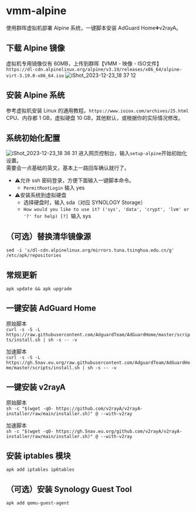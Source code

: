 # vmm-alpine

使用群晖虚拟机部署 Alpine 系统，一键脚本安装 AdGuard Home➕v2rayA。

## 下载 Alpine 镜像
虚拟机专用镜像仅有 60MB，上传到群晖【VMM - 映像 - ISO文件】  
`https://dl-cdn.alpinelinux.org/alpine/v3.19/releases/x86_64/alpine-virt-3.19.0-x86_64.iso`
![iShot_2023-12-23_18 37 12](https://github.com/juneix/vmm-alpine/assets/81808039/2a1e8d6f-08a9-4c01-a437-ca40d45d2c3a)


## 安装 Alpine 系统
参考虚拟机安装 Linux 的通用教程。`https://www.ioiox.com/archives/25.html`  
CPU、内存都 1 GB，虚拟硬盘 10 GB，其他默认，或根据你的实际情况修改。

## 系统初始化配置
![iShot_2023-12-23_18 36 31](https://github.com/juneix/vmm-alpine/assets/81808039/8d55dc5a-2f01-4b2a-89d5-c453ce82b8e7)
进入网页控制台，输入`setup-alpine`开始初始化设置。  
需要会一点基础的英文，基本上一路回车确认就行了。  

- ⚠️允许 ssh 密码登录，方便下面输入一键脚本命令。  
  - `PermitRootLogin` 输入 yes  
- ⚠️安装系统到虚拟硬盘  
  - 选择硬盘时，输入 sda（对应 SYNOLOGY Storage）  
  - `How would you like to use it? ('sys', 'data', 'crypt', 'lvm' or '?' for help) [?] `输入 sys  

## （可选）替换清华镜像源
`sed -i 's/dl-cdn.alpinelinux.org/mirrors.tuna.tsinghua.edu.cn/g' /etc/apk/repositories`

## 常规更新
`apk update && apk upgrade`

## 一键安装 AdGuard Home
原始脚本  
`curl -s -S -L https://raw.githubusercontent.com/AdguardTeam/AdGuardHome/master/scripts/install.sh | sh -s -- -v`  

加速脚本  
`curl -s -S -L https://gh.5nav.eu.org/raw.githubusercontent.com/AdguardTeam/AdGuardHome/master/scripts/install.sh | sh -s -- -v`  

## 一键安装 v2rayA
原始脚本  
`sh -c "$(wget -qO- https://github.com/v2rayA/v2rayA-installer/raw/main/installer.sh)" @ --with-v2ray`  

加速脚本  
`sh -c "$(wget -qO- https://gh.5nav.eu.org/github.com/v2rayA/v2rayA-installer/raw/main/installer.sh)" @ --with-v2ray`  

## 安装 iptables 模块
`apk add iptables ip6tables`

## （可选）安装 Synology Guest Tool
`apk add qemu-guest-agent`

